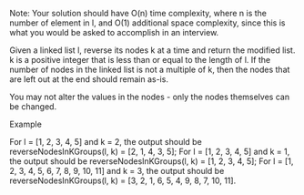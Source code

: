 Note: Your solution should have O(n) time complexity, where n is the number of element in l, and O(1) additional space complexity, since this is what you would be asked to accomplish in an interview.

Given a linked list l, reverse its nodes k at a time and return the modified list. k is a positive integer that is less than or equal to the length of l. If the number of nodes in the linked list is not a multiple of k, then the nodes that are left out at the end should remain as-is.

You may not alter the values in the nodes - only the nodes themselves can be changed.

Example

For l = [1, 2, 3, 4, 5] and k = 2, the output should be
reverseNodesInKGroups(l, k) = [2, 1, 4, 3, 5];
For l = [1, 2, 3, 4, 5] and k = 1, the output should be
reverseNodesInKGroups(l, k) = [1, 2, 3, 4, 5];
For l = [1, 2, 3, 4, 5, 6, 7, 8, 9, 10, 11] and k = 3, the output should be
reverseNodesInKGroups(l, k) = [3, 2, 1, 6, 5, 4, 9, 8, 7, 10, 11].
